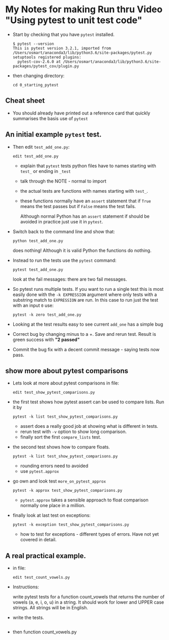 # My Notes for making Run thru Video "Using pytest to unit test code" 

* Start by checking that you have `pytest` installed.
  ```
  $ pytest --version
  This is pytest version 3.2.1, imported from /Users/osmart/anaconda3/lib/python3.6/site-packages/pytest.py
  setuptools registered plugins:
    pytest-cov-2.6.0 at /Users/osmart/anaconda3/lib/python3.6/site-packages/pytest_cov/plugin.py
  ```
* then changing directory:
  ```
  cd 0_starting_pytest
  ```
## Cheat sheet
* You should already have printed out a reference card that 
  quickly summarises the basis use of `pytest`


## An initial example `pytest` test.
* Then edit `test_add_one.py`:
  ```
  edit test_add_one.py
  ```
  * explain that `pytest` tests python files have to names starting with 
    `test_` or ending in `_test` 
  * talk through the NOTE - normal to import
  * the actual tests are functions with names starting with 
    `test_`.
  * these functions normally have an `assert` statement that if `True` means
    the test passes but if `False` means the test fails.
    
    Although normal Python has an `assert` statement if should be avoided in 
    practice just use it in `pytest`.
* Switch back to the command line and show that:

  ```
  python test_add_one.py
  ```
  
  does nothing! Although it is valid Python the functions do nothing.
* Instead to run the tests use the `pytest` command:
  ```
  pytest test_add_one.py
  ```
  look at the fail messages: there are two fail messages.
* So pytest runs multiple tests. If you want to run a single test 
  this is most easily done with the `-k EXPRESSION` argument where 
  only tests with a substring match to `EXPRESSION` are run. In this
  case to run just the test with an input `0` use:
  ```
  pytest -k zero test_add_one.py
  ```
  
* Looking at the test results easy to see current `add_one` has a simple bug
* Correct bug by changing minus to a +. Save and rerun test. 
  Result is green success with **"2 passed"**
* Commit the bug fix with a decent commit message - saying tests now pass.

## show more about pytest comparisons

* Lets look at more about pytest comparisons in file:
  ```
  edit test_show_pytest_comparisons.py
  ```

* the first test shows how pytest assert can be used to compare lists. 
  Run it by
  ```
  pytest -k list test_show_pytest_comparisons.py
  ```
  * assert does a really good job at showing what is different in tests.
  * rerun test with `-v` option to show long comparison.
  * finally sort the first `compare_lists` test.
  
* the second test shows how to compare floats.
  ```
  pytest -k list test_show_pytest_comparisons.py
  ```
  * rounding errors need to avoided
  * use `pytest.approx`

* go own and look test `more_on_pytest_approx`
  ```
  pytest -k approx test_show_pytest_comparisons.py
  ```
  * `pytest.approx` takes a sensible approach to float comparison
    normally one place in a million.
    
* finally look at last test on exceptions:
  ```
  pytest -k exception test_show_pytest_comparisons.py
  ```
  * how to test for exceptions - different types of errors. Have not yet 
  covered in detail.

## A real practical example.

* in file:
  ```
  edit test_count_vowels.py
  ```
* Instructions:

    write pytest tests for a function count_vowels that returns the 
    number of vowels (a, e, i, o, u) in a string.  It should work 
    for lower and UPPER case strings. All strings will be in
    English.
* write the tests.
  ```python
  ```
* then function count_vowels.py
  ```
  ```